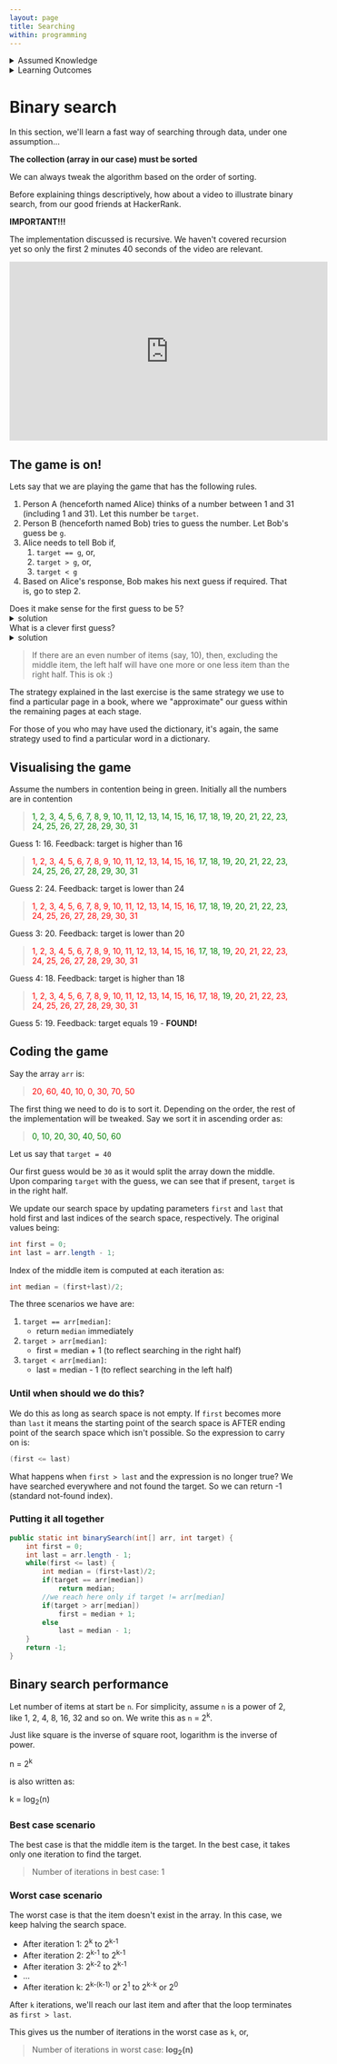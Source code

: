 ```yaml
---
layout: page
title: Searching
within: programming
---
```


<details class="prereq" markdown="1"><summary>Assumed Knowledge</summary>

  * [Recursion](/programming/recursion.html)
  * [Arrays](/programming/composite_data.html)

</details>

<details class="outcomes" markdown="1"><summary>Learning Outcomes</summary>

  * Recognise the reasons binary search works
  * Be able to trace a binary search on a sorted array
  * Be able to write a binary search algorithm

</details>

# Binary search

In this section, we'll learn a fast way of searching through data, under one assumption...

**The collection (array in our case) must be sorted**

We can always tweak the algorithm based on the order of sorting.

Before explaining things descriptively, how about a video to illustrate binary search, from our good friends at HackerRank.

**IMPORTANT!!!**

The implementation discussed is recursive. We haven't covered recursion yet so only the first 2 minutes 40 seconds of the video are relevant.

<iframe width="560" height="315" src="https://www.youtube.com/embed/P3YID7liBug" frameborder="0" allow="autoplay; encrypted-media" allowfullscreen></iframe>

## The game is on!

Lets say that we are playing the game that has the following rules.

1. Person A (henceforth named Alice) thinks of a number between 1 and 31 (including 1 and 31). Let this number be `target`.
2. Person B (henceforth named Bob) tries to guess the number. Let Bob's guess be `g`.
3. Alice needs to tell Bob if,
	1. `target == g`, or,
	2. `target > g`, or,
	3. `target < g`
4. Based on Alice's response, Bob makes his next guess if required. That is, go to step 2.

<div class="task" markdown="1">Does it make sense for the first guess to be 5?
<details class="solution" markdown="1"><summary>solution</summary> No. Of course, you will find the target with any given guess with a small probability. Otherwise, in this case, if you are very lucky (4/31 probability), you'll be left with 4 numbers to guess from. However, the chances are (26/31 probability) that you'll be left with 26 numbers to guess from.
</details></div>

<div class="task" markdown="1">What is a clever first guess?
<details class="solution" markdown="1"><summary>solution</summary>
The first clever guess would be 16 since either that **is** the target (1/31) or in either of the remaining cases, you are left with 15 numbers to guess from (either 1 to 15, or 16 to 31).
</details> </div>

> If there are an even number of items (say, 10), then, excluding the middle
> item, the left half will have one more or one less item than the right half.
> This is ok :)


The strategy explained in the last exercise is the same strategy we use to find a particular page in a book, where we "approximate" our guess within the remaining pages at each stage.

For those of you who may have used the dictionary, it's again, the same strategy used to find a particular word in a dictionary.

## Visualising the game

Assume the numbers in contention being in green. Initially all the numbers are in contention

><span style="color:green">1, 2, 3, 4, 5, 6, 7, 8, 9, 10, 11, 12, 13, 14, 15, 16, 17, 18, 19, 20, 21, 22, 23, 24, 25, 26, 27, 28, 29, 30, 31</span>

Guess 1: 16. Feedback: target is higher than 16

><span style="color:red">1, 2, 3, 4, 5, 6, 7, 8, 9, 10, 11, 12, 13, 14, 15, 16,</span><span style="color:green"> 17, 18, 19, 20, 21, 22, 23, 24, 25, 26, 27, 28, 29, 30, 31</span>

Guess 2: 24. Feedback: target is lower than 24

><span style="color:red">1, 2, 3, 4, 5, 6, 7, 8, 9, 10, 11, 12, 13, 14, 15, 16,</span><span style="color:green"> 17, 18, 19, 20, 21, 22, 23,</span><span style="color:red"> 24, 25, 26, 27, 28, 29, 30, 31</span>

Guess 3: 20. Feedback: target is lower than 20

><span style="color:red">1, 2, 3, 4, 5, 6, 7, 8, 9, 10, 11, 12, 13, 14, 15, 16,</span><span style="color:green"> 17, 18, 19,</span><span style="color:red"> 20, 21, 22, 23, 24, 25, 26, 27, 28, 29, 30, 31</span>

Guess 4: 18. Feedback: target is higher than 18

><span style="color:red">1, 2, 3, 4, 5, 6, 7, 8, 9, 10, 11, 12, 13, 14, 15, 16, 17, 18,</span><span style="color:green"> 19,</span><span style="color:red"> 20, 21, 22, 23, 24, 25, 26, 27, 28, 29, 30, 31</span>

Guess 5: 19. Feedback: target equals 19 - **FOUND!**

## Coding the game

Say the array `arr` is:

><span style="color:red">20, 60, 40, 10, 0, 30, 70, 50</span>

The first thing we need to do is to sort it. Depending on the order, the rest of the implementation will be tweaked. Say we sort it in ascending order as:

><span style="color:green">0, 10, 20, 30, 40, 50, 60</span>

Let us say that `target = 40`

Our first guess would be `30` as it would split the array down the middle.
Upon comparing `target` with the guess, we can see that if present, `target` is in the right half.

We update our search space by updating parameters `first` and `last` that hold first and last indices of the search space, respectively. The original values being:

```java
int first = 0;
int last = arr.length - 1;
```

Index of the middle item is computed at each iteration as:

```java
int median = (first+last)/2;
```

The three scenarios we have are:

1. `target == arr[median]`:
	* return `median` immediately
2. `target > arr[median]`:
	* first = median + 1 (to reflect searching in the right half)
3. `target < arr[median]`:
	* last = median - 1 (to reflect searching in the left half)

### Until when should we do this?

We do this as long as search space is not empty. If `first` becomes more than `last` it means the starting point of the search space is AFTER ending point of the search space which isn't possible. So the expression to carry on is:

```java
(first <= last)
```

What happens when `first > last` and the expression is no longer true? We have searched everywhere and not found the target. So we can return -1 (standard not-found index).

### Putting it all together

```java
public static int binarySearch(int[] arr, int target) {
	int first = 0;
	int last = arr.length - 1;
	while(first <= last) {
		int median = (first+last)/2;
		if(target == arr[median])
			return median;
		//we reach here only if target != arr[median]
		if(target > arr[median])
			first = median + 1;
		else
			last = median - 1;
	}
	return -1;
}
```

## Binary search performance

Let number of items at start be `n`. For simplicity, assume `n` is a power of 2, like 1, 2, 4, 8, 16, 32 and so on. We write this as `n` = 2<sup>k</sup>.

Just like square is the inverse of square root, logarithm is the inverse of power.

n = 2<sup>k</sup>

is also written as:

k = log<sub>2</sub>(n)

### Best case scenario

The best case is that the middle item is the target. In the best case, it takes only one iteration to find the target.

> Number of iterations in best case: 1

### Worst case scenario

The worst case is that the item doesn't exist in the array. In this case, we keep halving the search space.

* After iteration 1: 2<sup>k</sup> to 2<sup>k-1</sup>
* After iteration 2: 2<sup>k-1</sup> to 2<sup>k-1</sup>
* After iteration 3: 2<sup>k-2</sup> to 2<sup>k-1</sup>
* ...
* After iteration k: 2<sup>k-(k-1)</sup> or 2<sup>1</sup> to 2<sup>k-k</sup> or 2<sup>0</sup>

After `k` iterations, we'll reach our last item and after that the loop terminates as `first > last`.

This gives us the number of iterations in the worst case as `k`, or,

> Number of iterations in worst case: **log<sub>2</sub>(n)**
